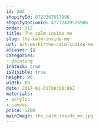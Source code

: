 ```yaml
---
id: 202
shopifyId: 8723267617098
shopifyOptionId: 47772439576906
order: 312
title: The calm inside me
slug: the-calm-inside-me
url: art-works/the-calm-inside-me
aliases: []
categories:
- painting
inStock: true
isVisible: true
height: 90
width: 80
date: 2017-01-01T00:00:00Z
materials:
- acrylic
- canvas
price: 5200
mainImage: the_calm_inside_me.jpg
---
```

